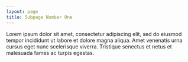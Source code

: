 ```yaml
---
layout: page
title: Subpage Number One
---
```

Lorem ipsum dolor sit amet, consectetur adipiscing elit, sed do eiusmod tempor incididunt ut labore et dolore magna aliqua. Amet venenatis urna cursus eget nunc scelerisque viverra. Tristique senectus et netus et malesuada fames ac turpis egestas.